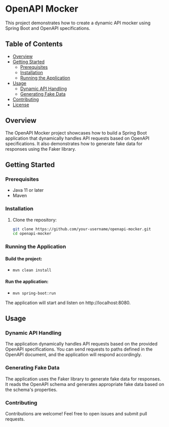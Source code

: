 # OpenAPI Mocker

This project demonstrates how to create a dynamic API mocker using Spring Boot and OpenAPI specifications.

## Table of Contents

- [Overview](#overview)
- [Getting Started](#getting-started)
  - [Prerequisites](#prerequisites)
  - [Installation](#installation)
  - [Running the Application](#running-the-application)
- [Usage](#usage)
  - [Dynamic API Handling](#dynamic-api-handling)
  - [Generating Fake Data](#generating-fake-data)
- [Contributing](#contributing)
- [License](#license)

## Overview

The OpenAPI Mocker project showcases how to build a Spring Boot application that dynamically handles API requests based on OpenAPI specifications. It also demonstrates how to generate fake data for responses using the Faker library.

## Getting Started

### Prerequisites

- Java 11 or later
- Maven

### Installation

1. Clone the repository:

   ```bash
   git clone https://github.com/your-username/openapi-mocker.git
   cd openapi-mocker

### Running the Application
#### Build the project:
- `mvn clean install`
#### Run the application:
- `mvn spring-boot:run`

The application will start and listen on http://localhost:8080.

## Usage
### Dynamic API Handling
The application dynamically handles API requests based on the provided OpenAPI specifications. You can send requests to paths defined in the OpenAPI document, and the application will respond accordingly.

### Generating Fake Data
The application uses the Faker library to generate fake data for responses. It reads the OpenAPI schema and generates appropriate fake data based on the schema's properties.

### Contributing
Contributions are welcome! Feel free to open issues and submit pull requests.




